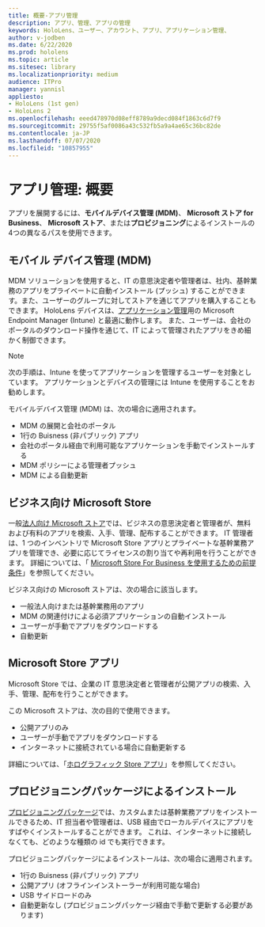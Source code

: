 ```yaml
---
title: 概要-アプリ管理
description: アプリ、管理、アプリの管理
keywords: HoloLens、ユーザー、アカウント、アプリ、アプリケーション管理、
author: v-jodben
ms.date: 6/22/2020
ms.prod: hololens
ms.topic: article
ms.sitesec: library
ms.localizationpriority: medium
audience: ITPro
manager: yannisl
appliesto:
- HoloLens (1st gen)
- HoloLens 2
ms.openlocfilehash: eeed478970d08eff8789a9decd084f1863c6d7f9
ms.sourcegitcommit: 29755f5af0086a43c532fb5a9a4ae65c36bc82de
ms.contentlocale: ja-JP
ms.lasthandoff: 07/07/2020
ms.locfileid: "10857955"
---
```

# アプリ管理: 概要

アプリを展開するには、**モバイルデバイス管理 (MDM)**、 **Microsoft ストア for Business**、 **Microsoft ストア**、または**プロビジョニング**によるインストールの4つの異なるパスを使用できます。 

## モバイル デバイス管理 (MDM)

MDM ソリューションを使用すると、IT の意思決定者や管理者は、社内、基幹業務のアプリをプライベートに自動インストール (プッシュ) することができます。また、ユーザーのグループに対してストアを通じてアプリを購入することもできます。 HoloLens デバイスは、[アプリケーション管理](app-deploy-intune.md)用の Microsoft Endpoint Manager (Intune) と最適に動作します。 また、ユーザーは、会社のポータルのダウンロード操作を通じて、IT によって管理されたアプリをきめ細かく制御できます。

> [!NOTE] 
> 次の手順は、Intune を使ってアプリケーションを管理するユーザーを対象としています。 アプリケーションとデバイスの管理には Intune を使用することをお勧めします。
    
モバイルデバイス管理 (MDM) は、次の場合に適用されます。 
* MDM の展開と会社のポータル 
* 1行の Buisness (非パブリック) アプリ
* 会社のポータル経由で利用可能なアプリケーションを手動でインストールする
* MDM ポリシーによる管理者プッシュ
* MDM による自動更新

## ビジネス向け Microsoft Store

一般[法人向け Microsoft ストア](app-deploy-store-business.md)では、ビジネスの意思決定者と管理者が、無料および有料のアプリを検索、入手、管理、配布することができます。 IT 管理者は、1 つのインベントリで Microsoft Store アプリとプライベートな基幹業務アプリを管理でき、必要に応じてライセンスの割り当てや再利用を行うことができます。 詳細については、「 [Microsoft Store For Business を使用するための前提条件](https://docs.microsoft.com/microsoft-store/prerequisites-microsoft-store-for-business)」を参照してください。
    
ビジネス向けの Microsoft ストアは、次の場合に該当します。 
* 一般法人向けまたは基幹業務用のアプリ
* MDM の関連付けによる必須アプリケーションの自動インストール
* ユーザーが手動でアプリをダウンロードする
* 自動更新

## Microsoft Store アプリ

Microsoft Store では、企業の IT 意思決定者と管理者が公開アプリの検索、入手、管理、配布を行うことができます。
    
この Microsoft ストアは、次の目的で使用できます。 
* 公開アプリのみ
* ユーザーが手動でアプリをダウンロードする
* インターネットに接続されている場合に自動更新する

詳細については、「[ホログラフィック Store アプリ](https://docs.microsoft.com/hololens/holographic-store-apps)」を参照してください。

## プロビジョニングパッケージによるインストール

[プロビジョニングパッケージ](app-deploy-provisioning-package.md)では、カスタムまたは基幹業務アプリをインストールできるため、IT 担当者や管理者は、USB 経由でローカルデバイスにアプリをすばやくインストールすることができます。 これは、インターネットに接続しなくても、どのような種類の id でも実行できます。
    
プロビジョニングパッケージによるインストールは、次の場合に適用されます。 
* 1行の Buisness (非パブリック) アプリ
* 公開アプリ (オフラインインストーラーが利用可能な場合)
* USB サイドロードのみ
* 自動更新なし (プロビジョニングパッケージ経由で手動で更新する必要があります)
